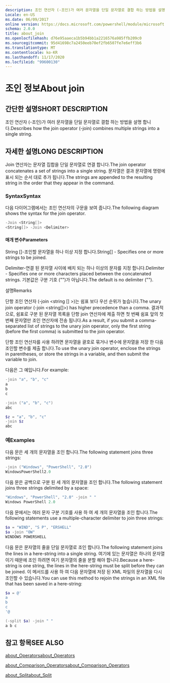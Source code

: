 ```yaml
---
description: 조인 연산자 (-조인)가 여러 문자열을 단일 문자열로 결합 하는 방법을 설명 합니다.
Locale: en-US
ms.date: 06/09/2017
online version: https://docs.microsoft.com/powershell/module/microsoft.powershell.core/about/about_join?view=powershell-7.2&WT.mc_id=ps-gethelp
schema: 2.0.0
title: about_join
ms.openlocfilehash: d76e95aaeca1b5b94bb1a2216576a985ffb209c0
ms.sourcegitcommit: 95d41698c7a2450eeb70ef2fb6507fe7e6eff3b6
ms.translationtype: MT
ms.contentlocale: ko-KR
ms.lasthandoff: 11/17/2020
ms.locfileid: "99600130"
---
```

# <a name="about-join"></a><span data-ttu-id="e66d0-103">조인 정보</span><span class="sxs-lookup"><span data-stu-id="e66d0-103">About join</span></span>

## <a name="short-description"></a><span data-ttu-id="e66d0-104">간단한 설명</span><span class="sxs-lookup"><span data-stu-id="e66d0-104">SHORT DESCRIPTION</span></span>
<span data-ttu-id="e66d0-105">조인 연산자 (-조인)가 여러 문자열을 단일 문자열로 결합 하는 방법을 설명 합니다.</span><span class="sxs-lookup"><span data-stu-id="e66d0-105">Describes how the join operator (-join) combines multiple strings into a single string.</span></span>

## <a name="long-description"></a><span data-ttu-id="e66d0-106">자세한 설명</span><span class="sxs-lookup"><span data-stu-id="e66d0-106">LONG DESCRIPTION</span></span>

<span data-ttu-id="e66d0-107">Join 연산자는 문자열 집합을 단일 문자열로 연결 합니다.</span><span class="sxs-lookup"><span data-stu-id="e66d0-107">The join operator concatenates a set of strings into a single string.</span></span> <span data-ttu-id="e66d0-108">문자열은 결과 문자열에 명령에 표시 되는 순서 대로 추가 됩니다.</span><span class="sxs-lookup"><span data-stu-id="e66d0-108">The strings are appended to the resulting string in the order that they appear in the command.</span></span>

### <a name="syntax"></a><span data-ttu-id="e66d0-109">Syntax</span><span class="sxs-lookup"><span data-stu-id="e66d0-109">Syntax</span></span>

<span data-ttu-id="e66d0-110">다음 다이어그램에서는 조인 연산자의 구문을 보여 줍니다.</span><span class="sxs-lookup"><span data-stu-id="e66d0-110">The following diagram shows the syntax for the join operator.</span></span>

```powershell
-Join <String[]>
<String[]> -Join <Delimiter>
```

#### <a name="parameters"></a><span data-ttu-id="e66d0-111">매개 변수</span><span class="sxs-lookup"><span data-stu-id="e66d0-111">Parameters</span></span>

<span data-ttu-id="e66d0-112">String []-조인할 문자열을 하나 이상 지정 합니다.</span><span class="sxs-lookup"><span data-stu-id="e66d0-112">String[] - Specifies one or more strings to be joined.</span></span>

<span data-ttu-id="e66d0-113">Delimiter-연결 된 문자열 사이에 배치 되는 하나 이상의 문자를 지정 합니다.</span><span class="sxs-lookup"><span data-stu-id="e66d0-113">Delimiter - Specifies one or more characters placed between the concatenated strings.</span></span> <span data-ttu-id="e66d0-114">기본값은 구분 기호 ("")가 아닙니다.</span><span class="sxs-lookup"><span data-stu-id="e66d0-114">The default is no delimiter ("").</span></span>

<span data-ttu-id="e66d0-115">설명</span><span class="sxs-lookup"><span data-stu-id="e66d0-115">Remarks</span></span>

<span data-ttu-id="e66d0-116">단항 조인 연산자 (-join <string [] >)는 쉼표 보다 우선 순위가 높습니다.</span><span class="sxs-lookup"><span data-stu-id="e66d0-116">The unary join operator (-join <string[]>) has higher precedence than a comma.</span></span> <span data-ttu-id="e66d0-117">결과적으로, 쉼표로 구분 된 문자열 목록을 단항 join 연산자에 제출 하면 첫 번째 쉼표 앞의 첫 번째 문자열만 조인 연산자에 전송 됩니다.</span><span class="sxs-lookup"><span data-stu-id="e66d0-117">As a result, if you submit a comma-separated list of strings to the unary join operator, only the first string (before the first comma) is submitted to the join operator.</span></span>

<span data-ttu-id="e66d0-118">단항 조인 연산자를 사용 하려면 문자열을 괄호로 묶거나 변수에 문자열을 저장 한 다음 조인할 변수를 제출 합니다.</span><span class="sxs-lookup"><span data-stu-id="e66d0-118">To use the unary join operator, enclose the strings in parentheses, or store the strings in a variable, and then submit the variable to join.</span></span>

<span data-ttu-id="e66d0-119">다음은 그 예입니다.</span><span class="sxs-lookup"><span data-stu-id="e66d0-119">For example:</span></span>

```powershell
-join "a", "b", "c"
a
b
c

-join ("a", "b", "c")
abc

$z = "a", "b", "c"
-join $z
abc
```

### <a name="examples"></a><span data-ttu-id="e66d0-120">예</span><span class="sxs-lookup"><span data-stu-id="e66d0-120">Examples</span></span>

<span data-ttu-id="e66d0-121">다음 문은 세 개의 문자열을 조인 합니다.</span><span class="sxs-lookup"><span data-stu-id="e66d0-121">The following statement joins three strings:</span></span>

```powershell
-join ("Windows", "PowerShell", "2.0")
WindowsPowerShell2.0
```

<span data-ttu-id="e66d0-122">다음 문은 공백으로 구분 된 세 개의 문자열을 조인 합니다.</span><span class="sxs-lookup"><span data-stu-id="e66d0-122">The following statement joins three strings delimited by a space:</span></span>

```powershell
"Windows", "PowerShell", "2.0" -join " "
Windows PowerShell 2.0
```

<span data-ttu-id="e66d0-123">다음 문에서는 여러 문자 구분 기호를 사용 하 여 세 개의 문자열을 조인 합니다.</span><span class="sxs-lookup"><span data-stu-id="e66d0-123">The following statements use a multiple-character delimiter to join three strings:</span></span>

```powershell
$a = "WIND", "S P", "ERSHELL"
$a -join "OW"
WINDOWS POWERSHELL
```

<span data-ttu-id="e66d0-124">다음 문은 문자열의 줄을 단일 문자열로 조인 합니다.</span><span class="sxs-lookup"><span data-stu-id="e66d0-124">The following statement joins the lines in a here-string into a single string.</span></span> <span data-ttu-id="e66d0-125">여기에 있는 문자열은 하나의 문자열 이기 때문에 조인 하려면 여기 문자열의 줄을 분할 해야 합니다.</span><span class="sxs-lookup"><span data-stu-id="e66d0-125">Because a here-string is one string, the lines in the here-string must be split before they can be joined.</span></span> <span data-ttu-id="e66d0-126">이 메서드를 사용 하 여 다음 문자열에 저장 된 XML 파일의 문자열을 다시 조인할 수 있습니다.</span><span class="sxs-lookup"><span data-stu-id="e66d0-126">You can use this method to rejoin the strings in an XML file that has been saved in a here-string:</span></span>

```powershell
$a = @'
a
b
c
'@

(-split $a) -join " "
a b c
```

## <a name="see-also"></a><span data-ttu-id="e66d0-127">참고 항목</span><span class="sxs-lookup"><span data-stu-id="e66d0-127">SEE ALSO</span></span>

[<span data-ttu-id="e66d0-128">about_Operators</span><span class="sxs-lookup"><span data-stu-id="e66d0-128">about_Operators</span></span>](about_Operators.md)

[<span data-ttu-id="e66d0-129">about_Comparison_Operators</span><span class="sxs-lookup"><span data-stu-id="e66d0-129">about_Comparison_Operators</span></span>](about_Comparison_Operators.md)

[<span data-ttu-id="e66d0-130">about_Split</span><span class="sxs-lookup"><span data-stu-id="e66d0-130">about_Split</span></span>](about_Split.md)

